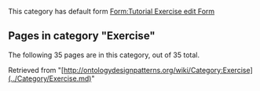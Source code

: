 This category has default form [Form:Tutorial Exercise edit Form](http://ontologydesignpatterns.org/wiki/Form:Tutorial_Exercise_edit_Form "Form:Tutorial Exercise edit Form")





## Pages in category "Exercise"


The following 35 pages are in this category, out of 35 total.




Retrieved from "[http://ontologydesignpatterns.org/wiki/Category:Exercise](../Category/Exercise.md)"